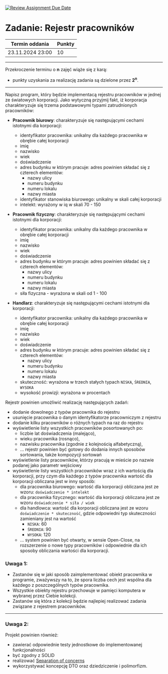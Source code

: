 [![Review Assignment Due Date](https://classroom.github.com/assets/deadline-readme-button-22041afd0340ce965d47ae6ef1cefeee28c7c493a6346c4f15d667ab976d596c.svg)](https://classroom.github.com/a/EI4bqZua)
# Zadanie: Rejestr pracowników

| Termin oddania | Punkty     |
|----------------|:-----------|
| 23.11.2024 23:00    |    10      |

--- 
Przekroczenie terminu o **n** zajęć wiąże się z karą:
- punkty uzyskania za realizację zadania są dzielone przez **2<sup>n</sup>**.

--- 

Napisz program, który będzie implementacą rejestru pracowników w jednej ze światowych korporacji. 
Jako wytyczną przyjmij fakt, iż korporacja charakteryzuje się 
trzema podstawowymi typami zatrudnionych pracowników:
- **Pracownik biurowy**: charakteryzuje się następującymi cechami istotnymi dla korporacji:
    - identyfikator pracownika: unikalny dla każdego pracownika w obrębie całej korporacji
    - imię
    - nazwisko
    - wiek
    - doświadczenie
    - adres budynku w którym pracuje: adres powinien składać się z czterech elementów:
        - nazwy ulicy 
        - numeru budynku 
        - numeru lokalu 
        - nazwy miasta
    - identyfikator stanowiska biurowego: unikalny w skali całej korporacji
    - intelekt: wyrażony w iq w skali 70 - 150

- **Pracownik fizyczny**: charakteryzuje się następującymi cechami istotnymi dla korporacji:
    - identyfikator pracownika: unikalny dla każdego pracownika w obrębie całej korporacji
    - imię
    - nazwisko
    - wiek
    - doświadczenie
    - adres budynku w którym pracuje: adres powinien składać się z czterech elementów:
        - nazwy ulicy 
        - numeru budynku 
        - numeru lokalu 
        - nazwy miasta
    - siła fizyczna - wyrażona w skali od 1 - 100

- **Handlarz**: charakteryzuje się następującymi cechami istotnymi dla korporacji:
    - identyfikator pracownika: unikalny dla każdego pracownika w obrębie całej korporacji
    - imię
    - nazwisko
    - wiek
    - doświadczenie
    - adres budynku w którym pracuje: adres powinien składać się z czterech elementów:
        - nazwy ulicy 
        - numeru budynku 
        - numeru lokalu 
        - nazwy miasta
    - skuteczność: wyrażona w trzech stałych typach ``NISKA``, ``ŚREDNIA``, ``WYSOKA`` 
    - wysokość prowizji: wyrażona w procentach

Rejestr powinien umożliwić realizację następujących zadań:
- dodanie dowolnego z typów pracownika do rejestru
- usunięcie pracownika o danym identyfikatorze pracowniczym z rejestru
- dodanie kilku pracowników o różnych typach na raz do rejestru
- wyświetlenie listy wszystkich pracowników posortowanych po:
    - liczbie lat doświadczenia (malejąco),
    - wieku pracownika (rosnąco), 
    - nazwisku pracownika (zgodnie z kolejnością alfabetyczną),
    - ... rejestr powinien być gotowy do dodania innych sposobów sortowania, także kompozycji sortowań
- wyświetlenie listy pracowników, którzy pracują w mieście po nazwie podanej 
 jako parametr wejściowy
- wyświetlenie listy wszystkich pracowników wraz z ich wartością dla korporacji, 
 przy czym dla każdego z typów pracownika wartość dla korporacji obliczana jest w inny sposób:
    - dla pracownika biurowego: wartość dla korporacji obliczana jest 
    ze wzoru: ``doświadczenie * intelekt``
    - dla pracownika fizycznego: wartość dla korporacji obliczana jest 
    ze wzoru ``doświadczenie * siła / wiek``
    - dla handlowca: wartość dla korporacji obliczana jest 
    ze wzoru ``doświadczenie * skuteczność``, 
    gdzie odpowiedni typ skuteczności zamieniany jest na wartość
        - ``NISKA``: 60
        - ``ŚREDNIA``: 90
        - ``WYSOKA``: 120
    - ... system powinien być otwarty, w sensie Open-Close, na rozszerzenie o nowe typy pracowników
      i odpowiednie dla ich sposoby obliczania wartości dla korporacji.

### Uwaga 1:
- Zastanów się w jaki sposób zaimplementować obiekt pracownika w programie,
  zważywszy na to, że spora liczba cech jest wspólna dla każdego z poszczególnych typów pracownika.
- Wszystkie obiekty rejestru przechowuje w pamięci komputera w wybranej przez Ciebie kolekcji.
- Zastanów się która z kolekcji będzie najlepiej realizować zadania związane z rejestrem pracowników.

---

### Uwaga 2:
Projekt powinien również: 
- zawierać odpowiednie testy jednostkowe do implementowanej funkcjonalności
- być zgodny z SOLID
- realizować [Separation of concerns](https://en.wikipedia.org/wiki/Separation_of_concerns)
- wykorzystywać koncepcję DTO oraz dziedziczenie i polimorfizm.
